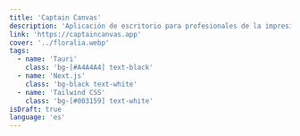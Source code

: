 ```yaml
---
title: 'Captain Canvas'
description: 'Aplicación de escritorio para profesionales de la impresión digital. Maqueta automáticamente imágenes en lienzos para aprovechar el espacio y material. Landing y aplicación de escritorio.'
link: 'https://captaincanvas.app'
cover: '../floralia.webp'
tags:
  - name: 'Tauri'
    class: 'bg-[#A4A4A4] text-black'
  - name: 'Next.js'
    class: 'bg-black text-white'
  - name: 'Tailwind CSS'
    class: 'bg-[#003159] text-white'
isDraft: true
language: 'es'
---
```

